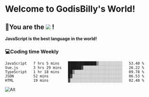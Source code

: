 # Welcome to GodisBilly's World!
## :partying_face:You are the  ![](https://visitor-badge.glitch.me/badge?page_id=Godisbilly.readme) !
**JavaScript is the best language in the world!**
### :computer:Coding time Weekly
  <!--START_SECTION:waka-->
```text
JavaScript   7 hrs 5 mins    █████████████▒░░░░░░░░░░░   53.40 % 
Vue.js       3 hrs 29 mins   ██████▓░░░░░░░░░░░░░░░░░░   26.22 % 
TypeScript   1 hr 18 mins    ██▒░░░░░░░░░░░░░░░░░░░░░░   09.78 % 
JSON         52 mins         █▓░░░░░░░░░░░░░░░░░░░░░░░   06.53 % 
HTML         19 mins         ▓░░░░░░░░░░░░░░░░░░░░░░░░   02.40 % 
```
<!--END_SECTION:waka-->
![Alt](https://repobeats.axiom.co/api/embed/eeff64f6cf3d966257bdb597911b88a4c137d508.svg "Repobeats analytics image")
